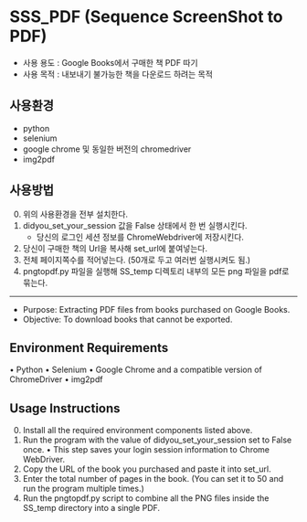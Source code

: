 SSS_PDF (Sequence ScreenShot to PDF)
===

* 사용 용도 : Google Books에서 구매한 책 PDF 따기
* 사용 목적 : 내보내기 불가능한 책을 다운로드 하려는 목적

사용환경
---

* python
* selenium
* google chrome 및 동일한 버전의 chromedriver
* img2pdf

사용방법
---

0. 위의 사용환경을 전부 설치한다.
1. didyou_set_your_session 값을 False 상태에서 한 번 실행시킨다.
    * 당신의 로그인 세션 정보를 ChromeWebdriver에 저장시킨다.
2. 당신이 구매한 책의 Url을 복사해 set_url에 붙여넣는다.
3. 전체 페이지쪽수를 적어넣는다. (50개로 두고 여러번 실행시켜도 됨.)
4. pngtopdf.py 파일을 실행해 SS_temp 디렉토리 내부의 모든 png 파일을 pdf로 묶는다.

*** 

* Purpose: Extracting PDF files from books purchased on Google Books.
* Objective: To download books that cannot be exported.

Environment Requirements
---

•	Python
•	Selenium
•	Google Chrome and a compatible version of ChromeDriver
•	img2pdf

Usage Instructions
---

0.	Install all the required environment components listed above.
1.	Run the program with the value of didyou_set_your_session set to False once.
    •	This step saves your login session information to Chrome WebDriver.
2.	Copy the URL of the book you purchased and paste it into set_url.
3.	Enter the total number of pages in the book. (You can set it to 50 and run the program multiple times.)
4.	Run the pngtopdf.py script to combine all the PNG files inside the SS_temp directory into a single PDF.